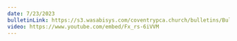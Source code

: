 ```yaml
---
date: 7/23/2023
bulletinLink: https://s3.wasabisys.com/coventrypca.church/bulletins/Bulletin 2023-07-23.pdf
video: https://www.youtube.com/embed/Fx_rs-6iVVM
---
```

